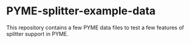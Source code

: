 # PYME-splitter-example-data

This repository contains a few PYME data files to test a few features of splitter support in PYME.
